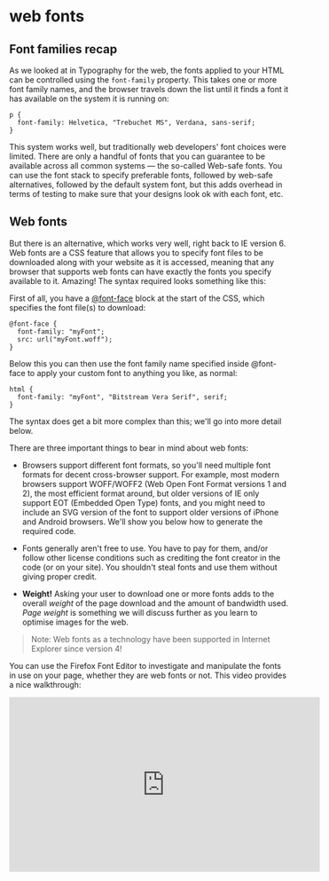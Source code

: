 # web fonts

## Font families recap

As we looked at in Typography for the web, the fonts applied to your HTML can be controlled using the `font-family` property. This takes one or more font family names, and the browser travels down the list until it finds a font it has available on the system it is running on:

```
p {
  font-family: Helvetica, "Trebuchet MS", Verdana, sans-serif;
}
```

This system works well, but traditionally web developers' font choices were limited. There are only a handful of fonts that you can guarantee to be available across all common systems — the so-called Web-safe fonts. You can use the font stack to specify preferable fonts, followed by web-safe alternatives, followed by the default system font, but this adds overhead in terms of testing to make sure that your designs look ok with each font, etc.


## Web fonts

But there is an alternative, which works very well, right back to IE version 6. Web fonts are a CSS feature that allows you to specify font files to be downloaded along with your website as it is accessed, meaning that any browser that supports web fonts can have exactly the fonts you specify available to it. Amazing! The syntax required looks something like this:

First of all, you have a [@font-face](https://developer.mozilla.org/en-US/docs/Web/CSS/@font-face) block at the start of the CSS, which specifies the font file(s) to download:

```
@font-face {
  font-family: "myFont";
  src: url("myFont.woff");
}
```

Below this you can then use the font family name specified inside @font-face to apply your custom font to anything you like, as normal:

```
html {
  font-family: "myFont", "Bitstream Vera Serif", serif;
}
```

The syntax does get a bit more complex than this; we'll go into more detail below.

There are three important things to bear in mind about web fonts:

- Browsers support different font formats, so you'll need multiple font formats for decent cross-browser support. For example, most modern browsers support WOFF/WOFF2 (Web Open Font Format versions 1 and 2), the most efficient format around, but older versions of IE only support EOT (Embedded Open Type) fonts, and you might need to include an SVG version of the font to support older versions of iPhone and Android browsers. We'll show you below how to generate the required code.

- Fonts generally aren't free to use. You have to pay for them, and/or follow other license conditions such as crediting the font creator in the code (or on your site). You shouldn't steal fonts and use them without giving proper credit.

- **Weight!** Asking your user to download one or more fonts adds to the overall *weight* of the page download and the amount of bandwidth used. *Page weight* is something we will discuss further as you learn to optimise images for the web.


> Note: Web fonts as a technology have been supported in Internet Explorer since version 4!

You can use the Firefox Font Editor to investigate and manipulate the fonts in use on your page, whether they are web fonts or not. This video provides a nice walkthrough:

<iframe width="560" height="315" src="https://www.youtube.com/embed/UazfLa1O94M" frameborder="0" allow="accelerometer; autoplay; clipboard-write; encrypted-media; gyroscope; picture-in-picture" allowfullscreen></iframe>

